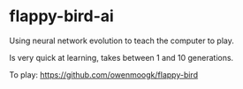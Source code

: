 # flappy-bird-ai
Using neural network evolution to teach the computer to play.

Is very quick at learning, takes between 1 and 10 generations.

To play: https://github.com/owenmoogk/flappy-bird

